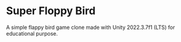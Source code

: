 # Super Floppy Bird

A simple flappy bird game clone made with Unity 2022.3.7f1 (LTS) for educational purpose.
